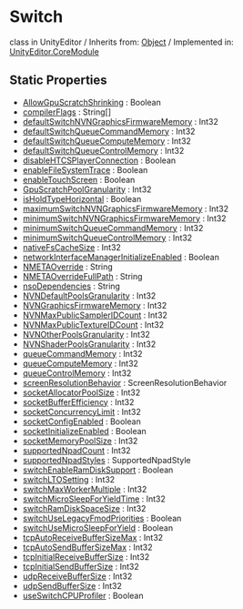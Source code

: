 # Switch
class in UnityEditor
 / Inherits from: <a href="https://docs.unity3d.com/6000.0/Documentation/ScriptReference/Object.html">Object</a> / Implemented in: <a href="https://docs.unity3d.com/6000.0/Documentation/ScriptReference/UnityEditor.CoreModule.html">UnityEditor.CoreModule</a>
## Static Properties
- <a href="https://docs.unity3d.com/6000.0/Documentation/ScriptReference/Switch-AllowGpuScratchShrinking.html">AllowGpuScratchShrinking</a> : Boolean
- <a href="https://docs.unity3d.com/6000.0/Documentation/ScriptReference/Switch-compilerFlags.html">compilerFlags</a> : String[]
- <a href="https://docs.unity3d.com/6000.0/Documentation/ScriptReference/Switch-defaultSwitchNVNGraphicsFirmwareMemory.html">defaultSwitchNVNGraphicsFirmwareMemory</a> : Int32
- <a href="https://docs.unity3d.com/6000.0/Documentation/ScriptReference/Switch-defaultSwitchQueueCommandMemory.html">defaultSwitchQueueCommandMemory</a> : Int32
- <a href="https://docs.unity3d.com/6000.0/Documentation/ScriptReference/Switch-defaultSwitchQueueComputeMemory.html">defaultSwitchQueueComputeMemory</a> : Int32
- <a href="https://docs.unity3d.com/6000.0/Documentation/ScriptReference/Switch-defaultSwitchQueueControlMemory.html">defaultSwitchQueueControlMemory</a> : Int32
- <a href="https://docs.unity3d.com/6000.0/Documentation/ScriptReference/Switch-disableHTCSPlayerConnection.html">disableHTCSPlayerConnection</a> : Boolean
- <a href="https://docs.unity3d.com/6000.0/Documentation/ScriptReference/Switch-enableFileSystemTrace.html">enableFileSystemTrace</a> : Boolean
- <a href="https://docs.unity3d.com/6000.0/Documentation/ScriptReference/Switch-enableTouchScreen.html">enableTouchScreen</a> : Boolean
- <a href="https://docs.unity3d.com/6000.0/Documentation/ScriptReference/Switch-GpuScratchPoolGranularity.html">GpuScratchPoolGranularity</a> : Int32
- <a href="https://docs.unity3d.com/6000.0/Documentation/ScriptReference/Switch-isHoldTypeHorizontal.html">isHoldTypeHorizontal</a> : Boolean
- <a href="https://docs.unity3d.com/6000.0/Documentation/ScriptReference/Switch-maximumSwitchNVNGraphicsFirmwareMemory.html">maximumSwitchNVNGraphicsFirmwareMemory</a> : Int32
- <a href="https://docs.unity3d.com/6000.0/Documentation/ScriptReference/Switch-minimumSwitchNVNGraphicsFirmwareMemory.html">minimumSwitchNVNGraphicsFirmwareMemory</a> : Int32
- <a href="https://docs.unity3d.com/6000.0/Documentation/ScriptReference/Switch-minimumSwitchQueueCommandMemory.html">minimumSwitchQueueCommandMemory</a> : Int32
- <a href="https://docs.unity3d.com/6000.0/Documentation/ScriptReference/Switch-minimumSwitchQueueControlMemory.html">minimumSwitchQueueControlMemory</a> : Int32
- <a href="https://docs.unity3d.com/6000.0/Documentation/ScriptReference/Switch-nativeFsCacheSize.html">nativeFsCacheSize</a> : Int32
- <a href="https://docs.unity3d.com/6000.0/Documentation/ScriptReference/Switch-networkInterfaceManagerInitializeEnabled.html">networkInterfaceManagerInitializeEnabled</a> : Boolean
- <a href="https://docs.unity3d.com/6000.0/Documentation/ScriptReference/Switch-NMETAOverride.html">NMETAOverride</a> : String
- <a href="https://docs.unity3d.com/6000.0/Documentation/ScriptReference/Switch-NMETAOverrideFullPath.html">NMETAOverrideFullPath</a> : String
- <a href="https://docs.unity3d.com/6000.0/Documentation/ScriptReference/Switch-nsoDependencies.html">nsoDependencies</a> : String
- <a href="https://docs.unity3d.com/6000.0/Documentation/ScriptReference/Switch-NVNDefaultPoolsGranularity.html">NVNDefaultPoolsGranularity</a> : Int32
- <a href="https://docs.unity3d.com/6000.0/Documentation/ScriptReference/Switch-NVNGraphicsFirmwareMemory.html">NVNGraphicsFirmwareMemory</a> : Int32
- <a href="https://docs.unity3d.com/6000.0/Documentation/ScriptReference/Switch-NVNMaxPublicSamplerIDCount.html">NVNMaxPublicSamplerIDCount</a> : Int32
- <a href="https://docs.unity3d.com/6000.0/Documentation/ScriptReference/Switch-NVNMaxPublicTextureIDCount.html">NVNMaxPublicTextureIDCount</a> : Int32
- <a href="https://docs.unity3d.com/6000.0/Documentation/ScriptReference/Switch-NVNOtherPoolsGranularity.html">NVNOtherPoolsGranularity</a> : Int32
- <a href="https://docs.unity3d.com/6000.0/Documentation/ScriptReference/Switch-NVNShaderPoolsGranularity.html">NVNShaderPoolsGranularity</a> : Int32
- <a href="https://docs.unity3d.com/6000.0/Documentation/ScriptReference/Switch-queueCommandMemory.html">queueCommandMemory</a> : Int32
- <a href="https://docs.unity3d.com/6000.0/Documentation/ScriptReference/Switch-queueComputeMemory.html">queueComputeMemory</a> : Int32
- <a href="https://docs.unity3d.com/6000.0/Documentation/ScriptReference/Switch-queueControlMemory.html">queueControlMemory</a> : Int32
- <a href="https://docs.unity3d.com/6000.0/Documentation/ScriptReference/Switch-screenResolutionBehavior.html">screenResolutionBehavior</a> : ScreenResolutionBehavior
- <a href="https://docs.unity3d.com/6000.0/Documentation/ScriptReference/Switch-socketAllocatorPoolSize.html">socketAllocatorPoolSize</a> : Int32
- <a href="https://docs.unity3d.com/6000.0/Documentation/ScriptReference/Switch-socketBufferEfficiency.html">socketBufferEfficiency</a> : Int32
- <a href="https://docs.unity3d.com/6000.0/Documentation/ScriptReference/Switch-socketConcurrencyLimit.html">socketConcurrencyLimit</a> : Int32
- <a href="https://docs.unity3d.com/6000.0/Documentation/ScriptReference/Switch-socketConfigEnabled.html">socketConfigEnabled</a> : Boolean
- <a href="https://docs.unity3d.com/6000.0/Documentation/ScriptReference/Switch-socketInitializeEnabled.html">socketInitializeEnabled</a> : Boolean
- <a href="https://docs.unity3d.com/6000.0/Documentation/ScriptReference/Switch-socketMemoryPoolSize.html">socketMemoryPoolSize</a> : Int32
- <a href="https://docs.unity3d.com/6000.0/Documentation/ScriptReference/Switch-supportedNpadCount.html">supportedNpadCount</a> : Int32
- <a href="https://docs.unity3d.com/6000.0/Documentation/ScriptReference/Switch-supportedNpadStyles.html">supportedNpadStyles</a> : SupportedNpadStyle
- <a href="https://docs.unity3d.com/6000.0/Documentation/ScriptReference/Switch-switchEnableRamDiskSupport.html">switchEnableRamDiskSupport</a> : Boolean
- <a href="https://docs.unity3d.com/6000.0/Documentation/ScriptReference/Switch-switchLTOSetting.html">switchLTOSetting</a> : Int32
- <a href="https://docs.unity3d.com/6000.0/Documentation/ScriptReference/Switch-switchMaxWorkerMultiple.html">switchMaxWorkerMultiple</a> : Int32
- <a href="https://docs.unity3d.com/6000.0/Documentation/ScriptReference/Switch-switchMicroSleepForYieldTime.html">switchMicroSleepForYieldTime</a> : Int32
- <a href="https://docs.unity3d.com/6000.0/Documentation/ScriptReference/Switch-switchRamDiskSpaceSize.html">switchRamDiskSpaceSize</a> : Int32
- <a href="https://docs.unity3d.com/6000.0/Documentation/ScriptReference/Switch-switchUseLegacyFmodPriorities.html">switchUseLegacyFmodPriorities</a> : Boolean
- <a href="https://docs.unity3d.com/6000.0/Documentation/ScriptReference/Switch-switchUseMicroSleepForYield.html">switchUseMicroSleepForYield</a> : Boolean
- <a href="https://docs.unity3d.com/6000.0/Documentation/ScriptReference/Switch-tcpAutoReceiveBufferSizeMax.html">tcpAutoReceiveBufferSizeMax</a> : Int32
- <a href="https://docs.unity3d.com/6000.0/Documentation/ScriptReference/Switch-tcpAutoSendBufferSizeMax.html">tcpAutoSendBufferSizeMax</a> : Int32
- <a href="https://docs.unity3d.com/6000.0/Documentation/ScriptReference/Switch-tcpInitialReceiveBufferSize.html">tcpInitialReceiveBufferSize</a> : Int32
- <a href="https://docs.unity3d.com/6000.0/Documentation/ScriptReference/Switch-tcpInitialSendBufferSize.html">tcpInitialSendBufferSize</a> : Int32
- <a href="https://docs.unity3d.com/6000.0/Documentation/ScriptReference/Switch-udpReceiveBufferSize.html">udpReceiveBufferSize</a> : Int32
- <a href="https://docs.unity3d.com/6000.0/Documentation/ScriptReference/Switch-udpSendBufferSize.html">udpSendBufferSize</a> : Int32
- <a href="https://docs.unity3d.com/6000.0/Documentation/ScriptReference/Switch-useSwitchCPUProfiler.html">useSwitchCPUProfiler</a> : Boolean
